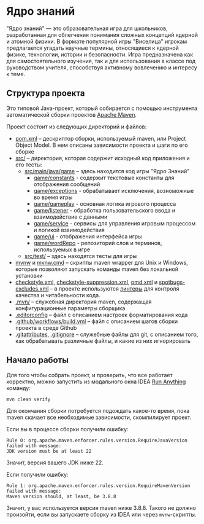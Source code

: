 # Ядро знаний

"Ядро знаний" — это образовательная игра для школьников, разработанная для облегчения понимания
сложных концепций ядерной и атомной физики. В формате популярной игры "Виселица" игрокам 
предлагается угадать научные термины, относящиеся к ядерной физике, технологии, истории 
и безопасности. Игра предназначена как для самостоятельного изучения, так и для использования
в классе под руководством учителя, способствуя активному вовлечению и интересу к теме.



## Структура проекта

Это типовой Java-проект, который собирается с помощью инструмента автоматической
сборки проектов [Apache Maven](https://maven.apache.org/).

Проект состоит из следующих директорий и файлов:

- [pom.xml](./pom.xml) – дескриптор сборки, используемый maven, или Project
  Object Model. В нем описаны зависимости проекта и шаги по его сборке
- [src/](./src) – директория, которая содержит исходный код приложения и его
  тесты:
  - [src/main/java/game](./src/main/java/game) – здесь находится код игры "Ядро Знаний"
      - [game/constants](./src/main/java/game/constants) - cодержит текстовые константы для отображения сообщений
      - [game/exceptions](./src/main/java/game/exceptions) - обрабатывает исключения, возноможные во время игры
      - [game/gameplay](./src/main/java/game/gameplay) - основная логика игрового процесса
      - [game/listener](./src/main/java/game/listener) - обработка пользовательского ввода и взаимодействие с данными
      - [game/service](./src/main/java/game/service) - cервисы для управления игровым процессом и логикой взаимодействия
      - [game/ui](./src/main/java/game/ui) - отображения интерфейса игры
      - [game/wordRepo](./src/main/java/game/wordRepo) - репозиторий слов и терминов, используемых в игре
  - [src/test/](./src/test) – здесь находятся тесты для игры
- [mvnw](./mvnw) и [mvnw.cmd](./mvnw.cmd) – скрипты maven wrapper для Unix и
  Windows, которые позволяют запускать команды maven без локальной установки
- [checkstyle.xml](checkstyle.xml),
  [checkstyle-suppression.xml](checkstyle-suppression.xml), [pmd.xml](pmd.xml) и
  [spotbugs-excludes.xml](spotbugs-excludes.xml) – в проекте используются
  [линтеры](https://en.wikipedia.org/wiki/Lint_%28software%29) для контроля
  качества и читабельности кода.
- [.mvn/](./.mvn) – служебная директория maven, содержащая конфигурационные
  параметры сборщика
- [.editorconfig](.editorconfig) – файл с описанием настроек форматирования кода
- [.github/workflows/build.yml](.github/workflows/build.yml) – файл с описанием
  шагов сборки проекта в среде Github
- [.gitattributes](.gitattributes), [.gitignore](.gitignore) – служебные файлы
  для git, с описанием того, как обрабатывать различные файлы, и какие из них
  игнорировать

## Начало работы

Для того чтобы собрать проект, и проверить, что все работает корректно, можно
запустить из модального окна IDEA
[Run Anything](https://www.jetbrains.com/help/idea/running-anything.html)
команду:

```shell
mvn clean verify
```

Для окончания сборки потребуется подождать какое-то время, пока maven скачает
все необходимые зависимости, скомпилирует проект.

Если вы в процессе сборки получили ошибку:

```shell
Rule 0: org.apache.maven.enforcer.rules.version.RequireJavaVersion failed with message:
JDK version must be at least 22
```

Значит, версия вашего JDK ниже 22.

Если получили ошибку:

```shell
Rule 1: org.apache.maven.enforcer.rules.version.RequireMavenVersion failed with message:
Maven version should, at least, be 3.8.8
```

Значит, у вас используется версия maven ниже 3.8.8. Такого не должно произойти,
если вы запускаете сборку из IDEA или через `mvnw`-скрипты.
